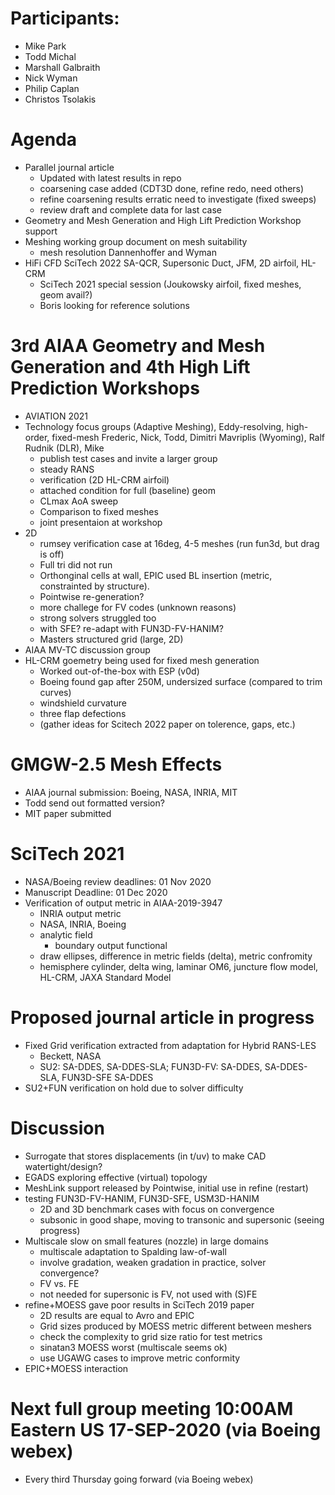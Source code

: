 
# Participants:
- Mike Park
- Todd Michal
- Marshall Galbraith
- Nick Wyman
- Philip Caplan
- Christos Tsolakis

# Agenda
- Parallel journal article
  - Updated with latest results in repo
  - coarsening case added (CDT3D done, refine redo, need others)
  - refine coarsening results erratic need to investigate (fixed sweeps)
  - review draft and complete data for last case
- Geometry and Mesh Generation and High Lift Prediction Workshop support
- Meshing working group document on mesh suitability
  - mesh resolution Dannenhoffer and Wyman 
- HiFi CFD SciTech 2022 SA-QCR, Supersonic Duct, JFM, 2D airfoil, HL-CRM
  - SciTech 2021 special session (Joukowsky airfoil, fixed meshes, geom avail?)
  - Boris looking for reference solutions

# 3rd AIAA Geometry and Mesh Generation and 4th High Lift Prediction Workshops
  - AVIATION 2021 
  - Technology focus groups (Adaptive Meshing), Eddy-resolving, high-order, fixed-mesh
    Frederic, Nick, Todd, Dimitri Mavriplis (Wyoming), Ralf Rudnik (DLR), Mike
    - publish test cases and invite a larger group
    - steady RANS
    - verification (2D HL-CRM airfoil)
    - attached condition for full (baseline) geom
    - CLmax AoA sweep
    - Comparison to fixed meshes
    - joint presentaion at workshop
  - 2D
    - rumsey verification case at 16deg, 4-5 meshes (run fun3d, but drag is off)
    - Full tri did not run
    - Orthonginal cells at wall, EPIC used BL insertion (metric, constrainted by structure).
    - Pointwise re-generation?
    - more challege for FV codes (unknown reasons)
    - strong solvers struggled too
    - with SFE? re-adapt with FUN3D-FV-HANIM?
    - Masters structured grid (large, 2D) 
  - AIAA MV-TC discussion group
  - HL-CRM goemetry being used for fixed mesh generation
    - Worked out-of-the-box with ESP (v0d)
    - Boeing found gap after 250M, undersized surface (compared to trim curves)
    - windshield curvature
    - three flap defections
    - (gather ideas for Scitech 2022 paper on tolerence, gaps, etc.)

# GMGW-2.5 Mesh Effects
   - AIAA journal submission: Boeing, NASA, INRIA, MIT
   - Todd send out formatted version?
   - MIT paper submitted

# SciTech 2021
- NASA/Boeing review deadlines: 01 Nov 2020
- Manuscript Deadline: 01 Dec 2020
- Verification of output metric in AIAA-2019-3947
  - INRIA output metric
  - NASA, INRIA, Boeing
  - analytic field
    - boundary output functional
  - draw ellipses, difference in metric fields (delta), metric confromity
  - hemisphere cylinder, delta wing, laminar OM6, juncture flow model, HL-CRM, JAXA Standard Model

# Proposed journal article in progress
- Fixed Grid verification extracted from adaptation for Hybrid RANS-LES
  - Beckett, NASA
  - SU2: SA-DDES, SA-DDES-SLA; FUN3D-FV: SA-DDES, SA-DDES-SLA, FUN3D-SFE SA-DDES
- SU2+FUN verification on hold due to solver difficulty

# Discussion
- Surrogate that stores displacements (in t/uv) to make CAD watertight/design?
- EGADS exploring effective (virtual) topology
- MeshLink support released by Pointwise, initial use in refine (restart)
- testing FUN3D-FV-HANIM, FUN3D-SFE, USM3D-HANIM
  - 2D and 3D benchmark cases with focus on convergence
  - subsonic in good shape, moving to transonic and supersonic (seeing progress)
- Multiscale slow on small features (nozzle) in large domains
  - multiscale adaptation to Spalding law-of-wall
  - involve gradation, weaken gradation in practice, solver convergence? 
  - FV vs. FE 
  - not needed for supersonic is FV, not used with (S)FE  
- refine+MOESS gave poor results in SciTech 2019 paper
  - 2D results are equal to Avro and EPIC
  - Grid sizes produced by MOESS metric different between meshers
  - check the complexity to grid size ratio for test metrics
  - sinatan3 MOESS worst (multiscale seems ok)
  - use UGAWG cases to improve metric conformity
- EPIC+MOESS interaction

# Next full group meeting 10:00AM Eastern US 17-SEP-2020 (via Boeing webex)
- Every third Thursday going forward (via Boeing webex)

